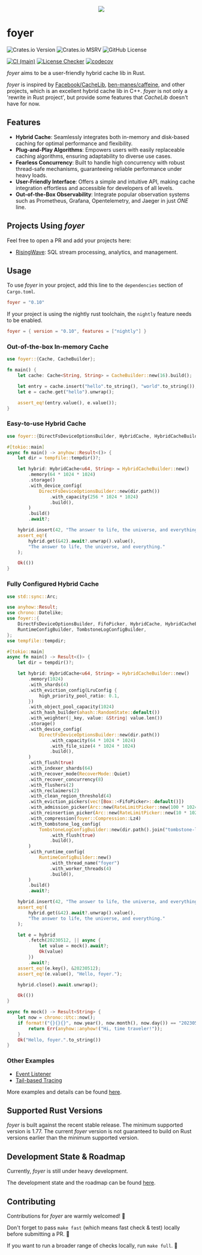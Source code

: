 <p align="center">
    <img src="https://raw.githubusercontent.com/MrCroxx/foyer/main/etc/logo/slogan.min.svg" />
</p>

# foyer

![Crates.io Version](https://img.shields.io/crates/v/foyer)
![Crates.io MSRV](https://img.shields.io/crates/msrv/foyer)
![GitHub License](https://img.shields.io/github/license/mrcroxx/foyer)

[![CI (main)](https://github.com/MrCroxx/foyer/actions/workflows/main.yml/badge.svg)](https://github.com/MrCroxx/foyer/actions/workflows/main.yml)
[![License Checker](https://github.com/MrCroxx/foyer/actions/workflows/license_check.yml/badge.svg)](https://github.com/MrCroxx/foyer/actions/workflows/license_check.yml)
[![codecov](https://codecov.io/github/MrCroxx/foyer/branch/main/graph/badge.svg?token=YO33YQCB70)](https://codecov.io/github/MrCroxx/foyer)

*foyer* aims to be a user-friendly hybrid cache lib in Rust. 

*foyer* is inspired by [Facebook/CacheLib](https://github.com/facebook/cachelib), [ben-manes/caffeine](https://github.com/ben-manes/caffeine), and other projects, which is an excellent hybrid cache lib in C++. *foyer* is not only a 'rewrite in Rust project', but provide some features that *CacheLib* doesn't have for now.

## Features

- **Hybrid Cache**: Seamlessly integrates both in-memory and disk-based caching for optimal performance and flexibility.
- **Plug-and-Play Algorithms**: Empowers users with easily replaceable caching algorithms, ensuring adaptability to diverse use cases.
- **Fearless Concurrency**: Built to handle high concurrency with robust thread-safe mechanisms, guaranteeing reliable performance under heavy loads.
- **User-Friendly Interface**: Offers a simple and intuitive API, making cache integration effortless and accessible for developers of all levels.
- **Out-of-the-Box Observability**: Integrate popular observation systems such as Prometheus, Grafana, Opentelemetry, and Jaeger in just *ONE* line.

## Projects Using *foyer*

Feel free to open a PR and add your projects here:

- [RisingWave](https://github.com/risingwavelabs/risingwave): SQL stream processing, analytics, and management.

## Usage

To use *foyer* in your project, add this line to the `dependencies` section of `Cargo.toml`.

```toml
foyer = "0.10"
```

If your project is using the nightly rust toolchain, the `nightly` feature needs to be enabled.

```toml
foyer = { version = "0.10", features = ["nightly"] }
```

### Out-of-the-box In-memory Cache

```rust
use foyer::{Cache, CacheBuilder};

fn main() {
    let cache: Cache<String, String> = CacheBuilder::new(16).build();

    let entry = cache.insert("hello".to_string(), "world".to_string());
    let e = cache.get("hello").unwrap();

    assert_eq!(entry.value(), e.value());
}
```

### Easy-to-use Hybrid Cache

```rust
use foyer::{DirectFsDeviceOptionsBuilder, HybridCache, HybridCacheBuilder};

#[tokio::main]
async fn main() -> anyhow::Result<()> {
    let dir = tempfile::tempdir()?;

    let hybrid: HybridCache<u64, String> = HybridCacheBuilder::new()
        .memory(64 * 1024 * 1024)
        .storage()
        .with_device_config(
            DirectFsDeviceOptionsBuilder::new(dir.path())
                .with_capacity(256 * 1024 * 1024)
                .build(),
        )
        .build()
        .await?;

    hybrid.insert(42, "The answer to life, the universe, and everything.".to_string());
    assert_eq!(
        hybrid.get(&42).await?.unwrap().value(),
        "The answer to life, the universe, and everything."
    );

    Ok(())
}
```

### Fully Configured Hybrid Cache

```rust
use std::sync::Arc;

use anyhow::Result;
use chrono::Datelike;
use foyer::{
    DirectFsDeviceOptionsBuilder, FifoPicker, HybridCache, HybridCacheBuilder, LruConfig, RateLimitPicker, RecoverMode,
    RuntimeConfigBuilder, TombstoneLogConfigBuilder,
};
use tempfile::tempdir;

#[tokio::main]
async fn main() -> Result<()> {
    let dir = tempdir()?;

    let hybrid: HybridCache<u64, String> = HybridCacheBuilder::new()
        .memory(1024)
        .with_shards(4)
        .with_eviction_config(LruConfig {
            high_priority_pool_ratio: 0.1,
        })
        .with_object_pool_capacity(1024)
        .with_hash_builder(ahash::RandomState::default())
        .with_weighter(|_key, value: &String| value.len())
        .storage()
        .with_device_config(
            DirectFsDeviceOptionsBuilder::new(dir.path())
                .with_capacity(64 * 1024 * 1024)
                .with_file_size(4 * 1024 * 1024)
                .build(),
        )
        .with_flush(true)
        .with_indexer_shards(64)
        .with_recover_mode(RecoverMode::Quiet)
        .with_recover_concurrency(8)
        .with_flushers(2)
        .with_reclaimers(2)
        .with_clean_region_threshold(4)
        .with_eviction_pickers(vec![Box::<FifoPicker>::default()])
        .with_admission_picker(Arc::new(RateLimitPicker::new(100 * 1024 * 1024)))
        .with_reinsertion_picker(Arc::new(RateLimitPicker::new(10 * 1024 * 1024)))
        .with_compression(foyer::Compression::Lz4)
        .with_tombstone_log_config(
            TombstoneLogConfigBuilder::new(dir.path().join("tombstone-log-file"))
                .with_flush(true)
                .build(),
        )
        .with_runtime_config(
            RuntimeConfigBuilder::new()
                .with_thread_name("foyer")
                .with_worker_threads(4)
                .build(),
        )
        .build()
        .await?;

    hybrid.insert(42, "The answer to life, the universe, and everything.".to_string());
    assert_eq!(
        hybrid.get(&42).await?.unwrap().value(),
        "The answer to life, the universe, and everything."
    );

    let e = hybrid
        .fetch(20230512, || async {
            let value = mock().await?;
            Ok(value)
        })
        .await?;
    assert_eq!(e.key(), &20230512);
    assert_eq!(e.value(), "Hello, foyer.");

    hybrid.close().await.unwrap();

    Ok(())
}

async fn mock() -> Result<String> {
    let now = chrono::Utc::now();
    if format!("{}{}{}", now.year(), now.month(), now.day()) == "20230512" {
        return Err(anyhow::anyhow!("Hi, time traveler!"));
    }
    Ok("Hello, foyer.".to_string())
}
```

### Other Examples

- [Event Listener](https://github.com/MrCroxx/foyer/tree/main/examples/event_listener.rs)
- [Tail-based Tracing](https://github.com/MrCroxx/foyer/tree/main/examples/tail_based_tracing.rs)

More examples and details can be found [here](https://github.com/MrCroxx/foyer/tree/main/examples).

## Supported Rust Versions

*foyer* is built against the recent stable release. The minimum supported version is 1.77. The current *foyer* version is not guaranteed to build on Rust versions earlier than the minimum supported version.

## Development State & Roadmap

Currently, *foyer* is still under heavy development.

The development state and the roadmap can be found [here](https://github.com/users/MrCroxx/projects/4).

## Contributing

Contributions for *foyer* are warmly welcomed! 🥰

Don't forget to pass `make fast` (which means fast check & test) locally before submitting a PR. 🚀

If you want to run a broader range of checks locally, run `make full`. 🙌
